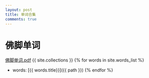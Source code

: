 ```yaml
---
layout: post
title: 单词合集
comments: true
---
```


# 佛脚单词

[佛脚单词.pdf](/attachment/佛脚单词.pdf)
{{ site.collections }}
{% for words in site.words_list %}
* words: [{{ words.title}}]({{ path }})
{% endfor %}

